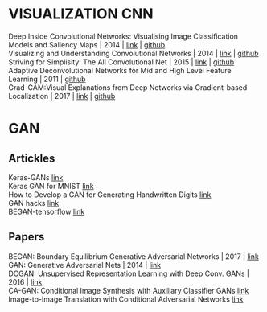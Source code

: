 # VISUALIZATION CNN

Deep Inside Convolutional Networks: Visualising Image Classification Models and Saliency Maps | 2014 | [link](https://cs.nyu.edu/~fergus/papers/zeilerECCV2014.pdf) | [github](https://github.com/binrey/lithub/blob/master/data/Deep%20Inside%20Convolutional%20Networks:%20Visualising...%202014.pdf)    
Visualizing and Understanding Convolutional Networks | 2014 | [link](https://arxiv.org/pdf/1311.2901.pdf) | [github](https://github.com/binrey/lithub/blob/master/data/Visualizing%20and%20Understanding%20Convolutional%20Networks%202014.pdf)   
Striving for Simplisity: The All Convolutional Net | 2015 | [link](https://arxiv.org/pdf/1412.6806.pdf) | [github](https://github.com/binrey/lithub/blob/master/data/Striving%20for%20Simplisity:%20The%20All%20Convolutional%20Net%202015.pdf)   
Adaptive Deconvolutional Networks for Mid and High Level Feature Learning | 2011 | [github](https://github.com/binrey/lithub/blob/master/data/Adaptive%20Deconvolutional%20Networks%20for%20Mid%20and%20High%20Level%20Feature%20Learning%202011.pdf)    
Grad-CAM:Visual Explanations from Deep Networks via Gradient-based Localization | 2017 | [link](https://arxiv.org/abs/1610.02391) | [github](https://github.com/binrey/lithub/blob/master/data/Grad-CAM:%20Visual%20Explanations%20from%20Deep%20Networks...%202017.pdf)

# GAN
## Artickles
Keras-GANs [link](https://github.com/eriklindernoren/Keras-GAN)    
Keras GAN for MNIST [link](https://app.getpocket.com/read/1751108725)    
How to Develop a GAN for Generating Handwritten Digits [link](https://app.getpocket.com/read/2640572501)    
GAN hacks [link](https://github.com/soumith/ganhacks)    
BEGAN-tensorflow [link](https://github.com/fabulousjeong/began-tensorflow)    
## Papers
BEGAN: Boundary Equilibrium Generative Adversarial Networks | 2017 | [link](https://arxiv.org/pdf/1703.10717.pdf)   
GAN: Generative Adversarial Nets | 2014 | [link](https://arxiv.org/pdf/1406.2661.pdf)    
DCGAN: Unsupervised Representation Learning with Deep Conv. GANs | 2016 | [link](https://arxiv.org/pdf/1511.06434.pdf)    
CA-GAN: Conditional Image Synthesis with Auxiliary Classifier GANs [link](https://arxiv.org/pdf/1610.09585.pdf)    
Image-to-Image Translation with Conditional Adversarial Networks [link](https://arxiv.org/pdf/1611.07004v1.pdf)   

